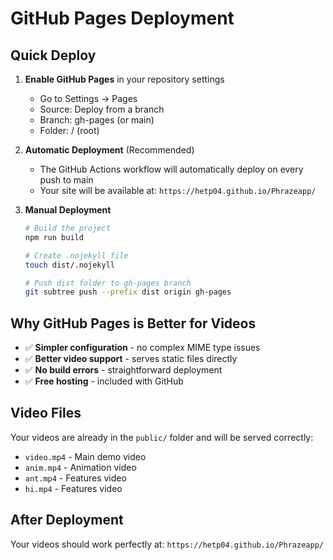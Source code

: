 # GitHub Pages Deployment

## Quick Deploy

1. **Enable GitHub Pages** in your repository settings
   - Go to Settings → Pages
   - Source: Deploy from a branch
   - Branch: gh-pages (or main)
   - Folder: / (root)

2. **Automatic Deployment** (Recommended)
   - The GitHub Actions workflow will automatically deploy on every push to main
   - Your site will be available at: `https://hetp04.github.io/Phrazeapp/`

3. **Manual Deployment**
   ```bash
   # Build the project
   npm run build
   
   # Create .nojekyll file
   touch dist/.nojekyll
   
   # Push dist folder to gh-pages branch
   git subtree push --prefix dist origin gh-pages
   ```

## Why GitHub Pages is Better for Videos

- ✅ **Simpler configuration** - no complex MIME type issues
- ✅ **Better video support** - serves static files directly
- ✅ **No build errors** - straightforward deployment
- ✅ **Free hosting** - included with GitHub

## Video Files

Your videos are already in the `public/` folder and will be served correctly:
- `video.mp4` - Main demo video
- `anim.mp4` - Animation video  
- `ant.mp4` - Features video
- `hi.mp4` - Features video

## After Deployment

Your videos should work perfectly at: `https://hetp04.github.io/Phrazeapp/`
